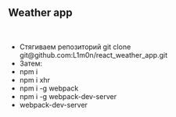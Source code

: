 <h2>Weather app</h2> <br>
<ul>
<li>Стягиваем репозиторий git clone git@github.com:L1m0n/react_weather_app.git</li>
<li>Затем:</li>
<li>npm i</li>
<li>npm i xhr</li>
<li>npm i -g webpack</li>
<li>npm i -g webpack-dev-server</li>
<li>webpack-dev-server</li>
</ul>
